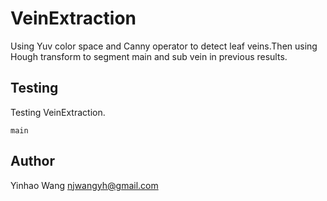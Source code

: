 # VeinExtraction  
Using Yuv color space and Canny operator to detect leaf veins.Then using Hough transform to segment main and sub vein in previous results.  
## Testing  
Testing VeinExtraction.	

    main


## Author  
Yinhao Wang <njwangyh@gmail.com>
































































